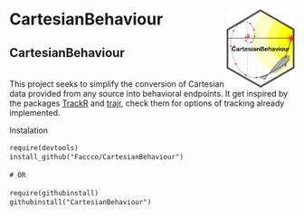# CartesianBehaviour <img src="man/figures/HEX.png" align="right" width="120" />

## CartesianBehaviour
<br>
This project seeks to simplify the conversion of Cartesian data provided from any source into behavioral endpoints. It get inspired by the packages <a href="https://swarm-lab.github.io/trackR/">TrackR</a> and <a href="https://github.com/JimMcL/trajr">trajr</a>, check them for options of tracking already implemented.

Instalation
```
require(devtools)
install_github("Faccco/CartesianBehaviour")

# OR

require(githubinstall)
githubinstall("CartesianBehaviour")
```
